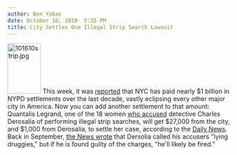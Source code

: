 ```yaml
---
author: Ben Yakas
date: October 16, 2010  5:25 PM
title: City Settles One Illegal Strip Search Lawsuit
---
```


<p><span class="mt-enclosure mt-enclosure-image" style="display: inline;"> <img alt="101610strip.jpg" src="https://web.archive.org/web/20110412161553im_/http://gothamist.com/attachments/byakas/101610strip.jpg" width="75" height="113" class="image-right"> </span>This week, it was <a href="https://web.archive.org/web/20110412161553/http://gothamist.com/2010/10/14/nyc_pays_nearly_100_million_a_year.php">reported</a> that NYC has paid nearly $1 billion in NYPD settlements over the last decade, vastly eclipsing every other major city in America. Now you can add another settlement to that amount: Quantalis Legrand, one of the 18 women <a href="https://web.archive.org/web/20110412161553/http://gothamist.com/2010/09/24/18_women_accuse_cop_of_illegal_stri.php">who accused</a> detective Charles Derosalia of performing illegal strip searches, will get $27,000 from the city, and $1,000 from Derosalia, to settle her case, according to the <a href="https://web.archive.org/web/20110412161553/http://www.nydailynews.com/ny_local/2010/10/16/2010-10-16_city_cop_to_pay_her_for_strip_search.html">Daily News</a>. Back in September, <a href="https://web.archive.org/web/20110412161553/http://www.nydailynews.com/ny_local/2010/09/24/2010-09-24_eighteen_women_claim_brooklyn_cop_charles_derosalia_illegally_stripsearched_them.html">the News wrote</a> that Dersolia called his accusers &quot;lying druggies,&quot; but if he is found guilty of the charges, &quot;he&apos;ll likely be fired.&quot;</p>
